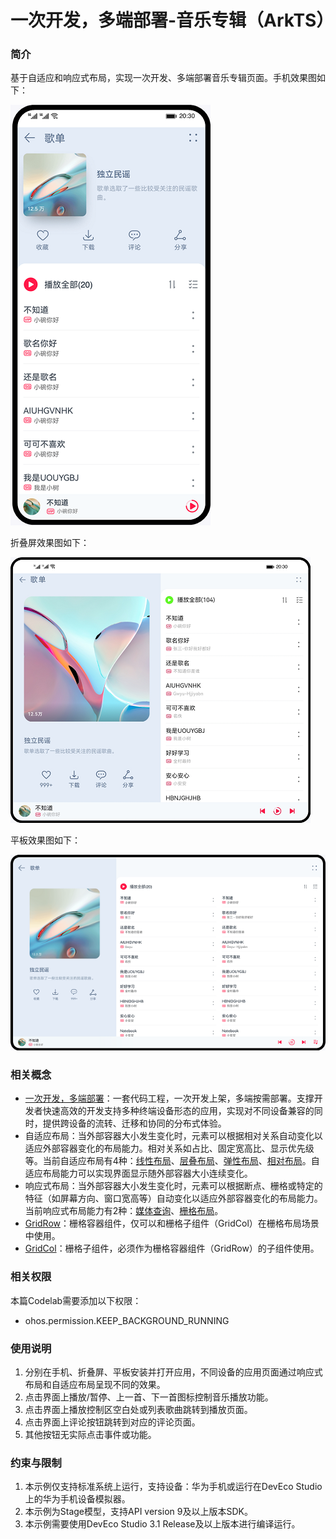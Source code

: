 # 一次开发，多端部署-音乐专辑（ArkTS）

### 简介
基于自适应和响应式布局，实现一次开发、多端部署音乐专辑页面。手机效果图如下：

![](screenshots/device/AlbumSM.png)

折叠屏效果图如下：

![](screenshots/device/AlbumMD.png)

平板效果图如下：

![](screenshots/device/AlbumLG.png)

### 相关概念
- [一次开发，多端部署](https://developer.harmonyos.com/cn/docs/documentation/doc-guides/harmonyos-features-0000000000011907#section35241557442)：一套代码工程，一次开发上架，多端按需部署。支撑开发者快速高效的开发支持多种终端设备形态的应用，实现对不同设备兼容的同时，提供跨设备的流转、迁移和协同的分布式体验。
- 自适应布局：当外部容器大小发生变化时，元素可以根据相对关系自动变化以适应外部容器变化的布局能力。相对关系如占比、固定宽高比、显示优先级等。当前自适应布局有4种：[线性布局](https://developer.harmonyos.com/cn/docs/documentation/doc-guides-V3/arkts-layout-development-linear-0000001504125349-V3?catalogVersion=V3)、[层叠布局](https://developer.harmonyos.com/cn/docs/documentation/doc-guides-V3/arkts-layout-development-stack-layout-0000001454605342-V3?catalogVersion=V3)、[弹性布局](https://developer.harmonyos.com/cn/docs/documentation/doc-guides-V3/arkts-layout-development-flex-layout-0000001504525013-V3?catalogVersion=V3)、[相对布局](https://developer.harmonyos.com/cn/docs/documentation/doc-guides-V3/arkts-layout-development-relative-layout-0000001455042516-V3?catalogVersion=V3)。自适应布局能力可以实现界面显示随外部容器大小连续变化。
- 响应式布局：当外部容器大小发生变化时，元素可以根据断点、栅格或特定的特征（如屏幕方向、窗口宽高等）自动变化以适应外部容器变化的布局能力。当前响应式布局能力有2种：[媒体查询](https://developer.harmonyos.com/cn/docs/documentation/doc-guides-V3/arkts-layout-development-media-query-0000001454445606-V3?catalogVersion=V3)、[栅格布局](https://developer.harmonyos.com/cn/docs/documentation/doc-guides-V3/arkts-layout-development-grid-layout-0000001454765270-V3?catalogVersion=V3)。
- [GridRow](https://developer.harmonyos.com/cn/docs/documentation/doc-references-V3/ts-container-gridrow-0000001478181425-V3)：栅格容器组件，仅可以和栅格子组件（GridCol）在栅格布局场景中使用。
- [GridCol](https://developer.harmonyos.com/cn/docs/documentation/doc-references-V3/ts-container-gridcol-0000001427744832-V3)：栅格子组件，必须作为栅格容器组件（GridRow）的子组件使用。

### 相关权限

本篇Codelab需要添加以下权限：

- ohos.permission.KEEP_BACKGROUND_RUNNING

### 使用说明

1. 分别在手机、折叠屏、平板安装并打开应用，不同设备的应用页面通过响应式布局和自适应布局呈现不同的效果。
2. 点击界面上播放/暂停、上一首、下一首图标控制音乐播放功能。
3. 点击界面上播放控制区空白处或列表歌曲跳转到播放页面。
4. 点击界面上评论按钮跳转到对应的评论页面。
5. 其他按钮无实际点击事件或功能。

### 约束与限制

1. 本示例仅支持标准系统上运行，支持设备：华为手机或运行在DevEco Studio上的华为手机设备模拟器。
2. 本示例为Stage模型，支持API version 9及以上版本SDK。
3. 本示例需要使用DevEco Studio 3.1 Release及以上版本进行编译运行。